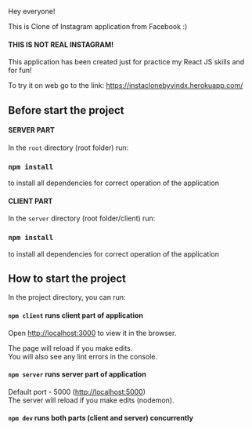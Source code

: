Hey everyone!

This is Clone of Instagram application from Facebook :)

#### THIS IS NOT REAL INSTAGRAM!

This application has been created just for practice my React JS skills and for fun!

To try it on web go to the link:
https://instaclonebyvindx.herokuapp.com/

## Before start the project

#### SERVER PART
In the `root` directory (root folder) run:

### `npm install`

to install all dependencies for correct operation of the application

#### CLIENT PART
In the `server` directory (root folder/client) run:

### `npm install`

to install all dependencies for correct operation of the application

## How to start the project

In the project directory, you can run:

#### `npm client` runs client part of application
Open [http://localhost:3000](http://localhost:3000) to view it in the browser.<br />

The page will reload if you make edits.<br />
You will also see any lint errors in the console.

#### `npm server` runs server part of application
Default port - 5000 ([http://localhost:5000](http://localhost:5000))<br />
The server will reload if you make edits (nodemon).<br />

#### `npm dev` runs both parts (client and server) concurrently